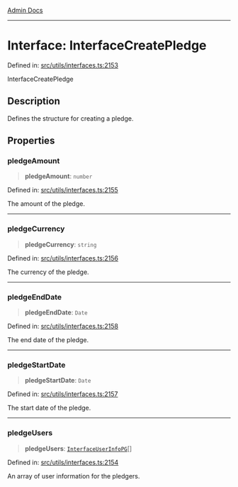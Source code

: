 [Admin Docs](/)

***

# Interface: InterfaceCreatePledge

Defined in: [src/utils/interfaces.ts:2153](https://github.com/PalisadoesFoundation/talawa-admin/blob/main/src/utils/interfaces.ts#L2153)

InterfaceCreatePledge

## Description

Defines the structure for creating a pledge.

## Properties

### pledgeAmount

> **pledgeAmount**: `number`

Defined in: [src/utils/interfaces.ts:2155](https://github.com/PalisadoesFoundation/talawa-admin/blob/main/src/utils/interfaces.ts#L2155)

The amount of the pledge.

***

### pledgeCurrency

> **pledgeCurrency**: `string`

Defined in: [src/utils/interfaces.ts:2156](https://github.com/PalisadoesFoundation/talawa-admin/blob/main/src/utils/interfaces.ts#L2156)

The currency of the pledge.

***

### pledgeEndDate

> **pledgeEndDate**: `Date`

Defined in: [src/utils/interfaces.ts:2158](https://github.com/PalisadoesFoundation/talawa-admin/blob/main/src/utils/interfaces.ts#L2158)

The end date of the pledge.

***

### pledgeStartDate

> **pledgeStartDate**: `Date`

Defined in: [src/utils/interfaces.ts:2157](https://github.com/PalisadoesFoundation/talawa-admin/blob/main/src/utils/interfaces.ts#L2157)

The start date of the pledge.

***

### pledgeUsers

> **pledgeUsers**: [`InterfaceUserInfoPG`](InterfaceUserInfoPG.md)[]

Defined in: [src/utils/interfaces.ts:2154](https://github.com/PalisadoesFoundation/talawa-admin/blob/main/src/utils/interfaces.ts#L2154)

An array of user information for the pledgers.
